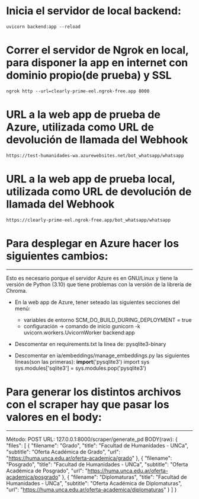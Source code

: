 # Inicia el servidor de local backend:

    uvicorn backend:app --reload

# Correr el servidor de Ngrok en local, para disponer la app en internet con dominio propio(de prueba) y SSL

    ngrok http --url=clearly-prime-eel.ngrok-free.app 8000

# URL a la web app de prueba de Azure, utilizada como URL de devolución de llamada del Webhook

    https://test-humanidades-wa.azurewebsites.net/bot_whatsapp/whatsapp

# URL a la web app de prueba local, utilizada como URL de devolución de llamada del Webhook

    https://clearly-prime-eel.ngrok-free.app/bot_whatsapp/whatsapp

# Para desplegar en Azure hacer los siguientes cambios:
---
Esto es necesario porque el servidor Azure es en GNU/Linux y tiene la versión de Python (3.10)
que tiene problemas con la versión de la librería de Chroma.

- En la web app de Azure, tener seteado las siguientes secciones del menú:

  - variables de entorno
    SCM_DO_BUILD_DURING_DEPLOYMENT = true
  - configuración -> comando de inicio
    gunicorn -k uvicorn.workers.UvicornWorker backend:app

- Descomentar en requirements.txt la linea de:
  pysqlite3-binary

- Descomentar en ia/embeddings/manage_embeddings.py las siguientes líneas(son las primeras):
  **import**('pysqlite3')
  import sys
  sys.modules['sqlite3'] = sys.modules.pop('pysqlite3')

# Para generar los distintos archivos con el scraper hay que pasar los valores en el body:

---

Método: POST
URL: 127.0.0.1:8000/scraper/generate_pd
BODY(raw):
{
"files": [
{
"filename": "Grado",
"title": "Facultad de Humanidades - UNCa",
"subtitle": "Oferta Académica de Grado",
"url": "https://huma.unca.edu.ar/oferta-academica/grado"
},
{
"filename": "Posgrado",
"title": "Facultad de Humanidades - UNCa",
"subtitle": "Oferta Académica de Posgrado",
"url": "https://huma.unca.edu.ar/oferta-academica/posgrado"
},
{
"filename": "Diplomaturas",
"title": "Facultad de Humanidades - UNCa",
"subtitle": "Oferta Académica de Diplomaturas",
"url": "https://huma.unca.edu.ar/oferta-academica/diplomaturas"
}
 ]
}
